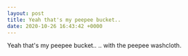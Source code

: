 ```yaml
---
layout: post
title: Yeah that's my peepee bucket..
date: 2020-10-26 16:43:42 +0000
---
```


Yeah that's my peepee bucket..
.. with the peepee washcloth.


